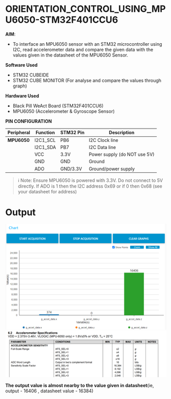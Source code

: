 # ORIENTATION_CONTROL_USING_MPU6050-STM32F401CCU6
**AIM**:
- To interface an MPU6050 sensor with an STM32 microcontroller using I2C, read accelerometer data and compare the given data with the values given in the datasheet of the MPU6050 Sensor.

**Software Used**
- STM32 CUBEIDE
- STM32 CUBE MONITOR (For analyse and compare the values through graph)

**Hardware Used**
- Black Pill WeAct Board (STM32F401CCU6)
- MPU6050 (Accelerometer & Gyroscope Sensor)

**PIN CONFIGURATION**

| Peripheral     | Function     | STM32 Pin  | Description                      |
|----------------|--------------|----------- |----------------------------------|
| **MPU6050**    | I2C1_SCL     | PB6        | I2C Clock line                   |
|                | I2C1_SDA     | PB7        | I2C Data line                    |
|                | VCC          | 3.3V       | Power supply (do NOT use 5V)     |
|                | GND          | GND        | Ground                           |
|                | ADO          | GND/3.3V   | Ground/power supply              |

> ℹ️ Note: Ensure MPU6050 is powered with 3.3V. Do not connect to 5V directly. If ADO is 1 then the I2C address 0x69 or if 0 then 0x68 (see your datasheet for address)

# Output

![output1](https://github.com/Sabari-M-BE-ECE/ORIENTATION_CONTROL_USING_MPU6050-STM32F401CCU6/blob/main/data.png)
![output2](https://github.com/Sabari-M-BE-ECE/ORIENTATION_CONTROL_USING_MPU6050-STM32F401CCU6/blob/main/Screenshot%202025-06-01%20222953.png)

**The output value is almost nearby to the value given in datasheet**(ie, output - 16406 , datasheet value - 16384)
